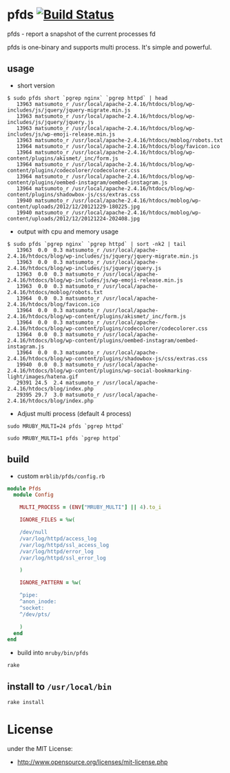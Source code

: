 # pfds  [![Build Status](https://travis-ci.org/matsumoto-r/pfds.svg?branch=master)](https://travis-ci.org/matsumoto-r/pfds)

pfds - report a snapshot of the current processes fd

pfds is one-binary and supports multi process. It's simple and powerful. 

## usage

- short version

```
$ sudo pfds short `pgrep nginx` `pgrep httpd` | head
   13963 matsumoto_r /usr/local/apache-2.4.16/htdocs/blog/wp-includes/js/jquery/jquery-migrate.min.js
   13963 matsumoto_r /usr/local/apache-2.4.16/htdocs/blog/wp-includes/js/jquery/jquery.js
   13963 matsumoto_r /usr/local/apache-2.4.16/htdocs/blog/wp-includes/js/wp-emoji-release.min.js
   13963 matsumoto_r /usr/local/apache-2.4.16/htdocs/moblog/robots.txt
   13964 matsumoto_r /usr/local/apache-2.4.16/htdocs/blog/favicon.ico
   13964 matsumoto_r /usr/local/apache-2.4.16/htdocs/blog/wp-content/plugins/akismet/_inc/form.js
   13964 matsumoto_r /usr/local/apache-2.4.16/htdocs/blog/wp-content/plugins/codecolorer/codecolorer.css
   13964 matsumoto_r /usr/local/apache-2.4.16/htdocs/blog/wp-content/plugins/oembed-instagram/oembed-instagram.js
   13964 matsumoto_r /usr/local/apache-2.4.16/htdocs/blog/wp-content/plugins/shadowbox-js/css/extras.css
   19940 matsumoto_r /usr/local/apache-2.4.16/htdocs/moblog/wp-content/uploads/2012/12/20121229-180225.jpg
   19940 matsumoto_r /usr/local/apache-2.4.16/htdocs/moblog/wp-content/uploads/2012/12/20121224-202408.jpg
```

- output with cpu and memory usage

```
$ sudo pfds `pgrep nginx` `pgrep httpd` | sort -nk2 | tail
   13963  0.0  0.3 matsumoto_r /usr/local/apache-2.4.16/htdocs/blog/wp-includes/js/jquery/jquery-migrate.min.js
   13963  0.0  0.3 matsumoto_r /usr/local/apache-2.4.16/htdocs/blog/wp-includes/js/jquery/jquery.js
   13963  0.0  0.3 matsumoto_r /usr/local/apache-2.4.16/htdocs/blog/wp-includes/js/wp-emoji-release.min.js
   13963  0.0  0.3 matsumoto_r /usr/local/apache-2.4.16/htdocs/moblog/robots.txt
   13964  0.0  0.3 matsumoto_r /usr/local/apache-2.4.16/htdocs/blog/favicon.ico
   13964  0.0  0.3 matsumoto_r /usr/local/apache-2.4.16/htdocs/blog/wp-content/plugins/akismet/_inc/form.js
   13964  0.0  0.3 matsumoto_r /usr/local/apache-2.4.16/htdocs/blog/wp-content/plugins/codecolorer/codecolorer.css
   13964  0.0  0.3 matsumoto_r /usr/local/apache-2.4.16/htdocs/blog/wp-content/plugins/oembed-instagram/oembed-instagram.js
   13964  0.0  0.3 matsumoto_r /usr/local/apache-2.4.16/htdocs/blog/wp-content/plugins/shadowbox-js/css/extras.css
   19940  0.0  0.3 matsumoto_r /usr/local/apache-2.4.16/htdocs/blog/wp-content/plugins/wp-social-bookmarking-light/images/hatena.gif
   29391 24.5  2.4 matsumoto_r /usr/local/apache-2.4.16/htdocs/blog/index.php
   29395 29.7  3.0 matsumoto_r /usr/local/apache-2.4.16/htdocs/blog/index.php
```

- Adjust multi process (default 4 process)

```
sudo MRUBY_MULTI=24 pfds `pgrep httpd` 
```

```
sudo MRUBY_MULTI=1 pfds `pgrep httpd` 
```

## build

- custom `mrblib/pfds/config.rb`

```ruby
module Pfds
  module Config

    MULTI_PROCESS = (ENV["MRUBY_MULTI"] || 4).to_i

    IGNORE_FILES = %w(

    /dev/null
    /var/log/httpd/access_log
    /var/log/httpd/ssl_access_log
    /var/log/httpd/error_log
    /var/log/httpd/ssl_error_log

    )

    IGNORE_PATTERN = %w(

    ^pipe:
    ^anon_inode:
    ^socket:
    ^/dev/pts/

    )
  end
end
```

- build into `mruby/bin/pfds`

```
rake
```

## install to `/usr/local/bin`

```
rake install
```

# License
under the MIT License:

* http://www.opensource.org/licenses/mit-license.php
